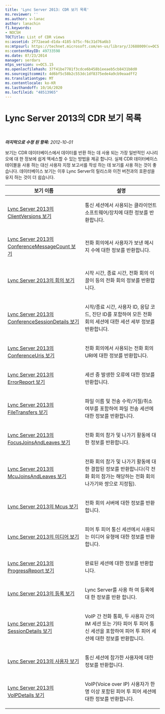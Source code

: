 ```yaml
---
title: 'Lync Server 2013: CDR 보기 목록'
ms.reviewer: ''
ms.author: v-lanac
author: lanachin
f1.keywords:
- NOCSH
TOCTitle: List of CDR views
ms:assetid: 2f72aead-d1da-4185-b75c-f6c31d76a6b3
ms:mtpsurl: https://technet.microsoft.com/en-us/library/JJ688009(v=OCS.15)
ms:contentKeyID: 49733598
ms.date: 07/23/2014
manager: serdars
mtps_version: v=OCS.15
ms.openlocfilehash: 37f41be7781f3cdce6b458b1eeaeb5cb8431b8d0
ms.sourcegitcommit: 4d6bf5c58b2c553dc1df8375ede4a9cb9eaadff2
ms.translationtype: MT
ms.contentlocale: ko-KR
ms.lasthandoff: 10/16/2020
ms.locfileid: "48513965"
---
```

# <a name="list-of-cdr-views-in-lync-server-2013"></a>Lync Server 2013의 CDR 보기 목록

<div data-xmlns="http://www.w3.org/1999/xhtml">

<div class="topic" data-xmlns="http://www.w3.org/1999/xhtml" data-msxsl="urn:schemas-microsoft-com:xslt" data-cs="https://msdn.microsoft.com/">

<div data-asp="https://msdn2.microsoft.com/asp">



</div>

<div id="mainSection">

<div id="mainBody">

<span> </span>

_**마지막으로 수정 된 항목:** 2012-10-01_

보기는 CDR 데이터베이스에서 데이터를 반환 하는 데 사용 되는 가장 일반적인 시나리오에 대 한 정보에 쉽게 액세스할 수 있는 방법을 제공 합니다. 실제 CDR 데이터베이스 테이블을 사용 하는 대신 사용자 지정 보고서를 작성 하는 데 보기를 사용 하는 것이 좋습니다. 데이터베이스 보기는 이후 Lync Server의 릴리스와 이전 버전과의 호환성을 유지 하는 것이 더 쉽습니다.


<table>
<colgroup>
<col style="width: 50%" />
<col style="width: 50%" />
</colgroup>
<thead>
<tr class="header">
<th>보기 이름</th>
<th>설명</th>
</tr>
</thead>
<tbody>
<tr class="odd">
<td><p><a href="lync-server-2013-clientversions-view.md">Lync Server 2013의 ClientVersions 보기</a></p></td>
<td><p>통신 세션에서 사용되는 클라이언트 소프트웨어/장치에 대한 정보를 반환합니다.</p></td>
</tr>
<tr class="even">
<td><p><a href="lync-server-2013-conferencemessagecount-view.md">Lync Server 2013의 ConferenceMessageCount 보기</a></p></td>
<td><p>전화 회의에서 사용자가 보낸 메시지 수에 대한 정보를 반환합니다.</p></td>
</tr>
<tr class="odd">
<td><p><a href="lync-server-2013-conferences-view.md">Lync Server 2013의 회의 보기</a></p></td>
<td><p>시작 시간, 종료 시간, 전화 회의 이끌이 등의 전화 회의 정보를 반환합니다.</p></td>
</tr>
<tr class="even">
<td><p><a href="lync-server-2013-conferencesessiondetails-view.md">Lync Server 2013의 ConferenceSessionDetails 보기</a></p></td>
<td><p>시작/종료 시간, 사용자 ID, 응답 코드, 진단 ID를 포함하여 모든 전화 회의 세션에 대한 세션 세부 정보를 반환합니다.</p></td>
</tr>
<tr class="odd">
<td><p><a href="lync-server-2013-conferenceuris-view.md">Lync Server 2013의 ConferenceUris 보기</a></p></td>
<td><p>전화 회의에서 사용되는 전화 회의 URI에 대한 정보를 반환합니다.</p></td>
</tr>
<tr class="even">
<td><p><a href="lync-server-2013-errorreport-view.md">Lync Server 2013의 ErrorReport 보기</a></p></td>
<td><p>세션 중 발생한 오류에 대한 정보를 반환합니다.</p></td>
</tr>
<tr class="odd">
<td><p><a href="lync-server-2013-filetransfers-view.md">Lync Server 2013의 FileTransfers 보기</a></p></td>
<td><p>파일 이름 및 전송 수락/거절/취소 여부를 포함하여 파일 전송 세션에 대한 정보를 반환합니다.</p></td>
</tr>
<tr class="even">
<td><p><a href="lync-server-2013-focusjoinsandleaves-view.md">Lync Server 2013의 FocusJoinsAndLeaves 보기</a></p></td>
<td><p>전화 회의 참가 및 나가기 활동에 대한 정보를 반환합니다.</p></td>
</tr>
<tr class="odd">
<td><p><a href="lync-server-2013-mcujoinsandleaves-view.md">Lync Server 2013의 McuJoinsAndLeaves 보기</a></p></td>
<td><p>전화 회의 참가 및 나가기 활동에 대한 결합된 정보를 반환합니다(각 전화 회의 참가는 해당하는 전화 회의 나가기와 쌍으로 지정됨).</p></td>
</tr>
<tr class="even">
<td><p><a href="lync-server-2013-mcus-view.md">Lync Server 2013의 Mcus 보기</a></p></td>
<td><p>전화 회의 서버에 대한 정보를 반환합니다.</p></td>
</tr>
<tr class="odd">
<td><p><a href="lync-server-2013-media-view.md">Lync Server 2013의 미디어 보기</a></p></td>
<td><p>피어 투 피어 통신 세션에서 사용되는 미디어 유형에 대한 정보를 반환합니다.</p></td>
</tr>
<tr class="even">
<td><p><a href="lync-server-2013-progressreport-view.md">Lync Server 2013의 ProgressReport 보기</a></p></td>
<td><p>완료된 세션에 대한 정보를 반환합니다.</p></td>
</tr>
<tr class="odd">
<td><p><a href="lync-server-2013-registration-view.md">Lync Server 2013의 등록 보기</a></p></td>
<td><p>Lync Server를 사용 하 여 등록에 대 한 정보를 반환 합니다.</p></td>
</tr>
<tr class="even">
<td><p><a href="lync-server-2013-sessiondetails-view.md">Lync Server 2013의 SessionDetails 보기</a></p></td>
<td><p>VoIP 간 전화 통화, 두 사용자 간의 IM 세션 또는 기타 피어 투 피어 통신 세션을 포함하여 피어 투 피어 세션에 대한 정보를 반환합니다.</p></td>
</tr>
<tr class="odd">
<td><p><a href="lync-server-2013-user-view.md">Lync Server 2013의 사용자 보기</a></p></td>
<td><p>통신 세션에 참가한 사용자에 대한 정보를 반환합니다.</p></td>
</tr>
<tr class="even">
<td><p><a href="lync-server-2013-voipdetails-view.md">Lync Server 2013의 VoIPDetails 보기</a></p></td>
<td><p>VoIP(Voice over IP) 사용자가 한 명 이상 포함된 피어 투 피어 세션에 대한 정보를 반환합니다.</p></td>
</tr>
</tbody>
</table>


</div>

<span> </span>

</div>

</div>

</div>

